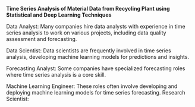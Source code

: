 **Time Series Analysis of Material Data from Recycling Plant using Statistical and Deep Learning Techniques**

Data Analyst:
Many companies hire data analysts with experience in time series analysis to work on various projects, including data quality assessment and forecasting. 

Data Scientist:
Data scientists are frequently involved in time series analysis, developing machine learning models for predictions and insights. 

Forecasting Analyst:
Some companies have specialized forecasting roles where time series analysis is a core skill. 

Machine Learning Engineer:
These roles often involve developing and deploying machine learning models for time series forecasting. 
Research Scientist:
